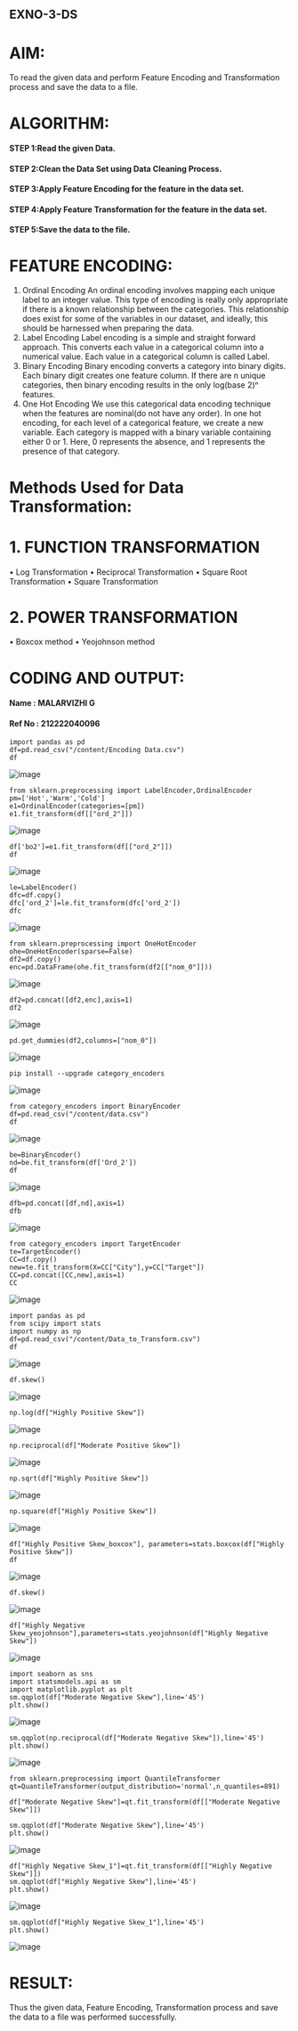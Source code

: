 ## EXNO-3-DS

# AIM:
To read the given data and perform Feature Encoding and Transformation process and save the data to a file.

# ALGORITHM:
#### STEP 1:Read the given Data.
#### STEP 2:Clean the Data Set using Data Cleaning Process.
#### STEP 3:Apply Feature Encoding for the feature in the data set.
#### STEP 4:Apply Feature Transformation for the feature in the data set.
#### STEP 5:Save the data to the file.

# FEATURE ENCODING:
1. Ordinal Encoding
An ordinal encoding involves mapping each unique label to an integer value. This type of encoding is really only appropriate if there is a known relationship between the categories. This relationship does exist for some of the variables in our dataset, and ideally, this should be harnessed when preparing the data.
2. Label Encoding
Label encoding is a simple and straight forward approach. This converts each value in a categorical column into a numerical value. Each value in a categorical column is called Label.
3. Binary Encoding
Binary encoding converts a category into binary digits. Each binary digit creates one feature column. If there are n unique categories, then binary encoding results in the only log(base 2)ⁿ features.
4. One Hot Encoding
We use this categorical data encoding technique when the features are nominal(do not have any order). In one hot encoding, for each level of a categorical feature, we create a new variable. Each category is mapped with a binary variable containing either 0 or 1. Here, 0 represents the absence, and 1 represents the presence of that category.

# Methods Used for Data Transformation:
  # 1. FUNCTION TRANSFORMATION
• Log Transformation
• Reciprocal Transformation
• Square Root Transformation
• Square Transformation
  # 2. POWER TRANSFORMATION
• Boxcox method
• Yeojohnson method

# CODING AND OUTPUT:
#### Name : MALARVIZHI G
#### Ref No : 212222040096
```
import pandas as pd
df=pd.read_csv("/content/Encoding Data.csv")
df
```
![image](https://github.com/22008650/EXNO-3-DS/assets/122548204/605e13a3-5e7d-48d1-b849-4fc92477bc5e)

```
from sklearn.preprocessing import LabelEncoder,OrdinalEncoder
pm=['Hot','Warm','Cold']
e1=OrdinalEncoder(categories=[pm])
e1.fit_transform(df[["ord_2"]])
```
![image](https://github.com/22008650/EXNO-3-DS/assets/122548204/b89b1882-1a2e-4f3d-800f-d29026e91603)


```
df['bo2']=e1.fit_transform(df[["ord_2"]])
df
```
![image](https://github.com/22008650/EXNO-3-DS/assets/122548204/bab8d528-dec6-4866-aac4-488ac89c96ba)

```
le=LabelEncoder()
dfc=df.copy()
dfc['ord_2']=le.fit_transform(dfc['ord_2'])
dfc
```
![image](https://github.com/22008650/EXNO-3-DS/assets/122548204/70cc74f8-4bf9-4a47-8104-663444df062d)

```
from sklearn.preprocessing import OneHotEncoder
ohe=OneHotEncoder(sparse=False)
df2=df.copy()
enc=pd.DataFrame(ohe.fit_transform(df2[["nom_0"]]))
```
![image](https://github.com/22008650/EXNO-3-DS/assets/122548204/f571ed58-56ad-4939-8a31-b8b00b89081f)


```
df2=pd.concat([df2,enc],axis=1)
df2
```
![image](https://github.com/22008650/EXNO-3-DS/assets/122548204/1d15705d-75a7-4de6-b8d1-3eb577b694b1)

```
pd.get_dummies(df2,columns=["nom_0"])
```
![image](https://github.com/22008650/EXNO-3-DS/assets/122548204/927828d3-f11f-44ea-87fc-a39fac4c2c09)


```
pip install --upgrade category_encoders
```
![image](https://github.com/22008650/EXNO-3-DS/assets/122548204/20ed386a-e4b1-4109-b042-00e62efc6286)

```
from category_encoders import BinaryEncoder
df=pd.read_csv("/content/data.csv")
df
```
![image](https://github.com/22008650/EXNO-3-DS/assets/122548204/65d66e02-a658-482e-b796-056f862d6ddf)

```
be=BinaryEncoder()
nd=be.fit_transform(df['Ord_2'])
df
```
![image](https://github.com/22008650/EXNO-3-DS/assets/122548204/62b3adca-dbe5-4f01-8969-3218e8b0a45f)


```
dfb=pd.concat([df,nd],axis=1)
dfb
```
![image](https://github.com/22008650/EXNO-3-DS/assets/122548204/ff028c2f-d75e-438d-bc7c-b349b6359d2d)

```
from category_encoders import TargetEncoder
te=TargetEncoder()
CC=df.copy()
new=te.fit_transform(X=CC["City"],y=CC["Target"])
CC=pd.concat([CC,new],axis=1)
CC
```
![image](https://github.com/22008650/EXNO-3-DS/assets/122548204/175ed370-1502-4ca4-b137-3f2215dfc2af)


```
import pandas as pd
from scipy import stats
import numpy as np
df=pd.read_csv("/content/Data_to_Transform.csv")
df
```
![image](https://github.com/22008650/EXNO-3-DS/assets/122548204/425d6386-3cea-481d-bd64-e52376368df8)

```
df.skew()
```
![image](https://github.com/22008650/EXNO-3-DS/assets/122548204/02b25bdf-9bb7-4785-be78-fafdc47af83c)

```
np.log(df["Highly Positive Skew"])
```
![image](https://github.com/22008650/EXNO-3-DS/assets/122548204/240e95ed-5a07-4d9d-a379-a68fb25bb43a)


```
np.reciprocal(df["Moderate Positive Skew"])
```
![image](https://github.com/22008650/EXNO-3-DS/assets/122548204/b9e141b3-c952-4075-baff-ae7694ed7e6c)


```
np.sqrt(df["Highly Positive Skew"])
```
![image](https://github.com/22008650/EXNO-3-DS/assets/122548204/753f1c4b-8914-473a-b9f8-2350f99516e1)


```
np.square(df["Highly Positive Skew"])
```
![image](https://github.com/22008650/EXNO-3-DS/assets/122548204/e2c672f8-32cc-4ed8-9937-f2f87b647ceb)


```
df["Highly Positive Skew_boxcox"], parameters=stats.boxcox(df["Highly Positive Skew"])
df
```
![image](https://github.com/22008650/EXNO-3-DS/assets/122548204/6e5c3d01-3fad-49ef-a59e-4b321810d95e)


```
df.skew()
```
![image](https://github.com/22008650/EXNO-3-DS/assets/122548204/f4e7305f-5e0e-4c78-9759-49b83495ad21)


```
df["Highly Negative Skew_yeojohnson"],parameters=stats.yeojohnson(df["Highly Negative Skew"])
```
![image](https://github.com/22008650/EXNO-3-DS/assets/122548204/7d43f3c8-3d8d-473b-ba49-798e774d515d)


```
import seaborn as sns
import statsmodels.api as sm
import matplotlib.pyplot as plt
sm.qqplot(df["Moderate Negative Skew"],line='45')
plt.show()
```
![image](https://github.com/22008650/EXNO-3-DS/assets/122548204/35eeaf6a-7eba-4755-b0f6-16dfb76658c2)

```
sm.qqplot(np.reciprocal(df["Moderate Negative Skew"]),line='45')
plt.show()
```
![image](https://github.com/22008650/EXNO-3-DS/assets/122548204/e73d6fea-aa9d-47a5-b35b-eeed6646a0b1)


```
from sklearn.preprocessing import QuantileTransformer
qt=QuantileTransformer(output_distribution='normal',n_quantiles=891)

df["Moderate Negative Skew"]=qt.fit_transform(df[["Moderate Negative Skew"]])

sm.qqplot(df["Moderate Negative Skew"],line='45')
plt.show()
```
![image](https://github.com/22008650/EXNO-3-DS/assets/122548204/29cb0f5c-affc-4023-a489-a58d64c5263e)


```
df["Highly Negative Skew_1"]=qt.fit_transform(df[["Highly Negative Skew"]])
sm.qqplot(df["Highly Negative Skew"],line='45')
plt.show()
```
![image](https://github.com/22008650/EXNO-3-DS/assets/122548204/e6ab84ac-52b2-4fcc-bf1e-9f8b658fc1af)


```
sm.qqplot(df["Highly Negative Skew_1"],line='45')
plt.show()
```
![image](https://github.com/22008650/EXNO-3-DS/assets/122548204/63c455e4-b80f-4481-818e-bd190c9b78ad)



       
# RESULT:
Thus the given data, Feature Encoding, Transformation process and save the data to a file was performed successfully.
       
